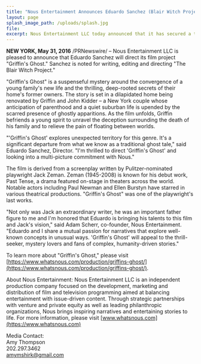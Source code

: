 ```yaml
---
title: "Nous Entertainment Announces Eduardo Sanchez (Blair Witch Project) To Direct Griffin's Ghost"
layout: page
splash_image_path: /uploads/splash.jpg
file:
excerpt: Nous Entertainment LLC today announced that it has secured a third round of funding to further support development of its feature-length films
---
```



**NEW YORK, May 31, 2016**&nbsp;/PRNewswire/ – Nous Entertainment LLC is pleased to announce that Eduardo Sanchez will direct its film project "Griffin's Ghost." Sanchez is noted for writing, editing and directing "The Blair Witch Project."&nbsp;

"Griffin's Ghost" is a suspenseful mystery around the convergence of a young family's new life and the thrilling, deep-rooted secrets of their home's former owners. The story is set in a dilapidated home being renovated by Griffin and John Kidder – a New York couple whose anticipation of parenthood and a quiet suburban life is upended by the scarred presence of ghostly apparitions. As the film unfolds, Griffin befriends a young spirit to unravel the deception surrounding the death of his family and to relieve the pain of floating between worlds.

"'Griffin's Ghost' explores unexpected territory for this genre. It's a significant departure from what we know as a traditional ghost tale," said Eduardo Sanchez, Director. "I'm thrilled to direct 'Griffin's Ghost' and looking into a multi-picture commitment with Nous."

The film is derived from a screenplay written by Pulitzer-nominated playwright Jack Zeman. Zeman (1945-2008) is known for his debut work, Past Tense, a drama featured on-stage in theaters across the world. Notable actors including Paul Newman and Ellen Burstyn have starred in various theatrical productions. "Griffin's Ghost" was one of the playwright's last works.

"Not only was Jack an extraordinary writer, he was an important father figure to me and I'm honored that Eduardo is bringing his talents to this film and Jack's vision," said Adam Scherr, co-founder, Nous Entertainment. "Eduardo and I share a mutual passion for narratives that explore well-known concepts in unusual ways. 'Griffin's Ghost' will appeal to the thrill-seeker, mystery lovers and fans of complex, humanity-driven stories."

To learn more about "Griffin's Ghost," please visit [https://www.whatsnous.com/production/griffins-ghost/](https://www.whatsnous.com/production/griffins-ghost/).

About Nous Entertainment:
Nous Entertainment LLC is an independent production company focused on the development, marketing and distribution of film and television programming aimed at balancing entertainment with issue-driven content. Through strategic partnerships with venture and private equity as well as leading philanthropic organizations, Nous brings inspiring narratives and entertaining stories to life. For more information, please visit [www.whatsnous.com](https://www.whatsnous.com)

Media Contact:  
Amy Thompson  
202.297.3462  
[amymshirk@gmail.com](javascript:void(location.href='mailto:'+String.fromCharCode(97,109,121,109,115,104,105,114,107,64,103,109,97,105,108,46,99,111,109)+'?subject=From%20the%20whatsnous%20website'))